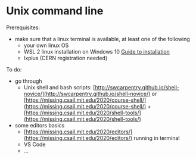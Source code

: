 # Unix command line

Prerequisites:
- make sure that a linux terminal is available, at least one of the following
  - your own linux OS
  - WSL 2 linux installation on Windows 10 [Guide to installation](https://docs.microsoft.com/en-us/windows/wsl/install-win10)
  - lxplus (CERN registration needed)
 
To do: 
- go through
  - Unix shell and bash scripts: [http://swcarpentry.github.io/shell-novice/](http://swcarpentry.github.io/shell-novice/) or [https://missing.csail.mit.edu/2020/course-shell/](https://missing.csail.mit.edu/2020/course-shell/) + [https://missing.csail.mit.edu/2020/shell-tools/](https://missing.csail.mit.edu/2020/shell-tools/)
- some editors basics
  - [https://missing.csail.mit.edu/2020/editors/](https://missing.csail.mit.edu/2020/editors/) running in terminal
  - VS Code
  - ...



